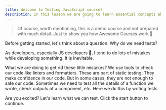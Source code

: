 ```yaml
---
title: Welcome to Testing JavaScript course!
description: In this lesson we are going to learn essential concepts about testing JavaScript applications.
---
```


> Of course, worth mentioning, this is a demo course and not prepared with much detail. Just to show you how Awesome Courses work 🤫

Before getting started, let's think about a question: Why do we need tests?

As developers, especially JS developers 🥲, I tend to do lots of mistakes while developing something. It is inevitable.

What we are doing to get rid these little mistakes? We use tools to check our code like linters and formatters. These are part of static testing. They make confidence in our code. But in some cases, they are not enough to safe our code. Sometimes we need to test all the details of a function we wrote, check outputs of a component, etc. Here we do this by writing tests.

Are you excited? Let's learn what we can test. Click the start button to continue.
